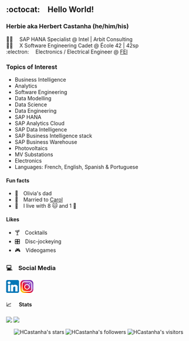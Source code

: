 ## :octocat:&emsp;Hello World!

### Herbie aka Herbert Castanha (he/him/his)
👨‍💻	&emsp;SAP HANA Specialist @ Intel | Arbit Consulting <br>
👨‍💻	&emsp;X Software Engineering Cadet @ École 42 | 42sp <br>
:electron:	 &emsp;Electronics / Electrical Engineer @ [FEI][1]

### Topics of Interest
- Business Intelligence
- Analytics
- Software Engineering
- Data Modelling
- Data Science
- Data Engineering
- SAP HANA
- SAP Analytics Cloud
- SAP Data Intelligence
- SAP Business Intelligence stack
- SAP Business Warehouse
- Photovoltaics
- MV Substations
- Electronics
- Languages: French, English, Spanish & Portuguese


[1]: https://portal.fei.edu.br/


#### Fun facts
- :girl:&emsp;Olivia's dad
- :ring:&emsp;Married to [Carol](https://github.com/caroldaniel)
- :paw_prints:&emsp;I live with 8 :cat: and 1 :dog:

#### Likes
- :cocktail:&emsp;Cocktails
- :control_knobs:&emsp;Disc-jockeying
- :video_game:&emsp;Videogames


### :computer:&emsp;Social Media

[![LinkedIn][4.1]][4.2]		[![Instagram][2.1]][2.2]
<!-- Icons -->


[2.1]: https://github.com/caroldaniel/caroldaniel-utils/blob/afac2b0137c737baad6cd09c10d534f250c6b862/Instagram_icon.png
[4.1]: https://github.com/caroldaniel/caroldaniel-utils/blob/afac2b0137c737baad6cd09c10d534f250c6b862/linkedin_scale.png

<!-- Links to your social media accounts -->

[2.2]: https://www.instagram.com/hcastanha/
[4.2]: https://www.linkedin.com/in/hcastanha/

#### :chart_with_upwards_trend: &emsp; Stats

[![](https://github-readme-stats.vercel.app/api?username=hcastanha&count_private=true&show_icons=true&hide=issues&hide_border=true&theme=)](https://github.com/hcastanha?tab=repositories) 
[![](https://github-readme-stats.vercel.app/api/top-langs/?username=hcastanha&layout=compact&hide_border=true&theme=)](https://github.com/hcastanha?tab=repositories)

<p align="center">
    <img alt="HCastanha's stars" src="https://img.shields.io/github/stars/hcastanha?color=blue" />
    <img alt="HCastanha's followers" src="https://img.shields.io/github/followers/hcastanha?color=blue" />
    <img alt="HCastanha's visitors" src="https://komarev.com/ghpvc/?username=hcastanha&color=blue&style=flat&label=visitors" />	
	
</p>
